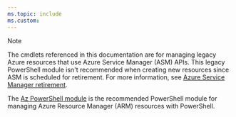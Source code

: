 ```yaml
---
ms.topic: include
ms.custom:
---
```


> [!NOTE]
> The cmdlets referenced in this documentation are for managing legacy Azure resources that use
> Azure Service Manager (ASM) APIs. This legacy PowerShell module isn't recommended when creating
> new resources since ASM is scheduled for retirement. For more information, see
> [Azure Service Manager retirement](/azure/reliability/asm-retirement).
>
> The [Az PowerShell module](/powershell/azure/install-azure-powershell) is the recommended
> PowerShell module for managing Azure Resource Manager (ARM) resources with PowerShell.
